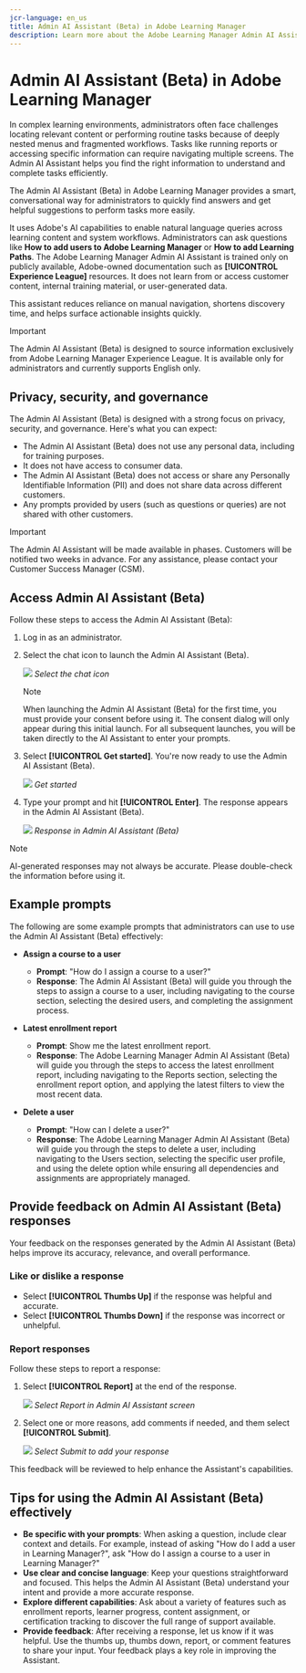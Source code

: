 ```yaml
---
jcr-language: en_us
title: Admin AI Assistant (Beta) in Adobe Learning Manager
description: Learn more about the Adobe Learning Manager Admin AI Assistant (Beta)
---
```


# Admin AI Assistant (Beta) in Adobe Learning Manager

In complex learning environments, administrators often face challenges locating relevant content or performing routine tasks because of deeply nested menus and fragmented workflows. Tasks like running reports or accessing specific information can require navigating multiple screens. The Admin AI Assistant helps you find the right information to understand and complete tasks efficiently.

The Admin AI Assistant (Beta) in Adobe Learning Manager provides a smart, conversational way for administrators to quickly find answers and get helpful suggestions to perform tasks more easily.

It uses Adobe's AI capabilities to enable natural language queries across learning content and system workflows.  Administrators can ask questions like **How to add users to Adobe Learning Manager** or **How to add Learning Paths**. The Adobe Learning Manager Admin AI Assistant is trained only on publicly available, Adobe-owned documentation such as **[!UICONTROL Experience League]** resources. It does not learn from or access customer content, internal training material, or user-generated data.

This assistant reduces reliance on manual navigation, shortens discovery time, and helps surface actionable insights quickly.

<!--## Key benefits

* Perform common administrator tasks faster with conversational guidance.
* Get instant answers without browsing through extensive menus.
* Gain real-time insights and step-by-step guidance for administrative workflows.-->


>[!IMPORTANT]
>
>The Admin AI Assistant (Beta) is designed to source information exclusively from Adobe Learning Manager Experience League. It is available only for administrators and currently supports English only.

## Privacy, security, and governance

The Admin AI Assistant (Beta) is designed with a strong focus on privacy, security, and governance. Here's what you can expect:

* The Admin AI Assistant (Beta) does not use any personal data, including for training purposes.
* It does not have access to consumer data.
* The Admin AI Assistant (Beta) does not access or share any Personally Identifiable Information (PII) and does not share data across different customers.
* Any prompts provided by users (such as questions or queries) are not shared with other customers.

>[!IMPORTANT]
>
>The Admin AI Assistant will be made available in phases. Customers will be notified two weeks in advance. For any assistance, please contact your Customer Success Manager (CSM).

## Access Admin AI Assistant (Beta)

Follow these steps to access the Admin AI Assistant (Beta):

1. Log in as an administrator.
2. Select the chat icon to launch the Admin AI Assistant (Beta).
 
   ![](assets/alm-ai-assistant.png)
   _Select the chat icon_

   >[!NOTE]
   >
   >When launching the Admin AI Assistant (Beta) for the first time, you must provide your consent before using it. The consent dialog will only appear during this initial launch. For all subsequent launches, you will be taken directly to the AI Assistant to enter your prompts.
   
3. Select **[!UICONTROL Get started]**. You're now ready to use the Admin AI Assistant (Beta).
 
   ![](assets/get-started-ai.jpg)
   _Get started_
4. Type your prompt and hit **[!UICONTROL Enter]**. The response appears in the Admin AI Assistant (Beta).

   ![](assets/enter-a-prompt.png)
  _Response in Admin AI Assistant (Beta)_

>[!NOTE]
>
>AI-generated responses may not always be accurate. Please double-check the information before using it.

## Example prompts

The following are some example prompts that administrators can use to use the Admin AI Assistant (Beta) effectively:

* **Assign a course to a user**
   * **Prompt**: "How do I assign a course to a user?"
   * **Response**: The Admin AI Assistant (Beta) will guide you through the steps to assign a course to a user, including navigating to the course section, selecting the desired users, and completing the assignment process.

* **Latest enrollment report**
   * **Prompt**: Show me the latest enrollment report.
   * **Response**: The Adobe Learning Manager Admin AI Assistant (Beta) will guide you through the steps to access the latest enrollment report, including navigating to the Reports section, selecting the enrollment report option, and applying the latest filters to view the most recent data.

* **Delete a user**
   * **Prompt**: "How can I delete a user?"
   * **Response**: The Adobe Learning Manager Admin AI Assistant (Beta) will guide you through the steps to delete a user, including navigating to the Users section, selecting the specific user profile, and using the delete option while ensuring all dependencies and assignments are appropriately managed.

## Provide feedback on Admin AI Assistant (Beta) responses

Your feedback on the responses generated by the Admin AI Assistant (Beta) helps improve its accuracy, relevance, and overall performance.

### Like or dislike a response

* Select **[!UICONTROL Thumbs Up]** if the response was helpful and accurate.
* Select **[!UICONTROL Thumbs Down]** if the response was incorrect or unhelpful.

### Report responses

Follow these steps to report a response:

1. Select **[!UICONTROL Report]** at the end of the response.
   
   ![](assets/report-response.png)
   _Select Report in Admin AI Assistant screen_

2. Select one or more reasons, add comments if needed, and them select **[!UICONTROL Submit]**.

   ![](assets/select-submit.png)
   _Select Submit to add your response_

This feedback will be reviewed to help enhance the Assistant's capabilities.

## Tips for using the Admin AI Assistant (Beta) effectively

* **Be specific with your prompts**: When asking a question, include clear context and details. For example, instead of asking "How do I add a user in Learning Manager?", ask "How do I assign a course to a user in Learning Manager?"
* **Use clear and concise language**: Keep your questions straightforward and focused. This helps the Admin AI Assistant (Beta) understand your intent and provide a more accurate response.
* **Explore different capabilities**: Ask about a variety of features such as enrollment reports, learner progress, content assignment, or certification tracking to discover the full range of support available.
* **Provide feedback**: After receiving a response, let us know if it was helpful. Use the thumbs up, thumbs down, report, or comment features to share your input. Your feedback plays a key role in improving the Assistant.

